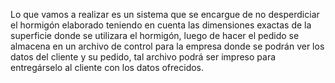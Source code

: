 Lo que vamos a realizar es un sistema que se encargue de no desperdiciar el hormigón elaborado teniendo en cuenta las dimensiones exactas de la superficie  donde se utilizara el hormigón, luego de hacer el pedido se almacena en un archivo de control para la empresa donde se podrán ver los datos del cliente y su pedido, tal archivo podrá ser impreso para entregárselo  al cliente con los datos ofrecidos.

<!---
JuanBaez77/JuanBaez77 is a ✨ special ✨ repository because its `README.md` (this file) appears on your GitHub profile.
You can click the Preview link to take a look at your changes.
--->
